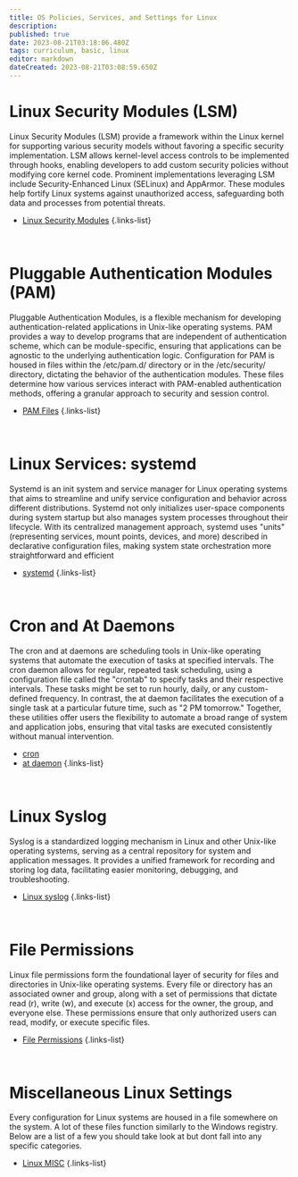 ```yaml
---
title: OS Policies, Services, and Settings for Linux
description: 
published: true
date: 2023-08-21T03:18:06.480Z
tags: curriculum, basic, linux
editor: markdown
dateCreated: 2023-08-21T03:08:59.650Z
---
```


# Linux Security Modules (LSM)
Linux Security Modules (LSM) provide a framework within the Linux kernel for supporting various security models without favoring a specific security implementation. LSM allows kernel-level access controls to be implemented through hooks, enabling developers to add custom security policies without modifying core kernel code. Prominent implementations leveraging LSM include Security-Enhanced Linux (SELinux) and AppArmor. These modules help fortify Linux systems against unauthorized access, safeguarding both data and processes from potential threats.
 - [Linux Security Modules](/linux/lsm)
{.links-list}

<br> 

# Pluggable Authentication Modules (PAM)
Pluggable Authentication Modules, is a flexible mechanism for developing authentication-related applications in Unix-like operating systems. PAM provides a way to develop programs that are independent of authentication scheme, which can be module-specific, ensuring that applications can be agnostic to the underlying authentication logic. Configuration for PAM is housed in files within the /etc/pam.d/ directory or in the /etc/security/ directory, dictating the behavior of the authentication modules. These files determine how various services interact with PAM-enabled authentication methods, offering a granular approach to security and session control.
- [PAM Files](/linux/pam-files)
{.links-list}

<br> 

# Linux Services: systemd
Systemd is an init system and service manager for Linux operating systems that aims to streamline and unify service configuration and behavior across different distributions. Systemd not only initializes user-space components during system startup but also manages system processes throughout their lifecycle. With its centralized management approach, systemd uses "units" (representing services, mount points, devices, and more) described in declarative configuration files, making system state orchestration more straightforward and efficient
- [systemd](/linux/systemd)
{.links-list}

<br> 

# Cron and At Daemons
The cron and at daemons are scheduling tools in Unix-like operating systems that automate the execution of tasks at specified intervals. The cron daemon allows for regular, repeated task scheduling, using a configuration file called the "crontab" to specify tasks and their respective intervals. These tasks might be set to run hourly, daily, or any custom-defined frequency. In contrast, the at daemon facilitates the execution of a single task at a particular future time, such as "2 PM tomorrow." Together, these utilities offer users the flexibility to automate a broad range of system and application jobs, ensuring that vital tasks are executed consistently without manual intervention.
- [cron](/linux/cron)
- [at daemon](/linux/cron)
{.links-list}

<br> 

# Linux Syslog
Syslog is a standardized logging mechanism in Linux and other Unix-like operating systems, serving as a central repository for system and application messages. It provides a unified framework for recording and storing log data, facilitating easier monitoring, debugging, and troubleshooting. 
- [Linux syslog](/linux/syslog)
{.links-list}

<br> 

# File Permissions
Linux file permissions form the foundational layer of security for files and directories in Unix-like operating systems. Every file or directory has an associated owner and group, along with a set of permissions that dictate read (r), write (w), and execute (x) access for the owner, the group, and everyone else. These permissions ensure that only authorized users can read, modify, or execute specific files. 
- [File Permissions](/linux/file-permissions)
{.links-list}

<br> 

# Miscellaneous Linux Settings
Every configuration for Linux systems are housed in a file somewhere on the system. A lot of these files function similarly to the Windows registry. Below are a list of a few you should take look at but dont fall into any specific categories. 
- [Linux MISC](/linux/misc-settings)
{.links-list}

<br> 